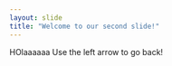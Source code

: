 ```yaml
---
layout: slide
title: "Welcome to our second slide!"
---
```

HOlaaaaaa
Use the left arrow to go back!
